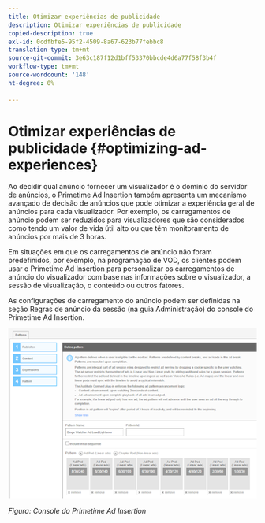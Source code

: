 ```yaml
---
title: Otimizar experiências de publicidade
description: Otimizar experiências de publicidade
copied-description: true
exl-id: 0cdfbfe5-95f2-4509-8a67-623b77febbc8
translation-type: tm+mt
source-git-commit: 3e63c187f12d1bff53370bbcde4d6a77f58f3b4f
workflow-type: tm+mt
source-wordcount: '148'
ht-degree: 0%

---
```


# Otimizar experiências de publicidade {#optimizing-ad-experiences}

Ao decidir qual anúncio fornecer um visualizador é o domínio do servidor de anúncios, o Primetime Ad Insertion também apresenta um mecanismo avançado de decisão de anúncios que pode otimizar a experiência geral de anúncios para cada visualizador. Por exemplo, os carregamentos de anúncio podem ser reduzidos para visualizadores que são considerados como tendo um valor de vida útil alto ou que têm monitoramento de anúncios por mais de 3 horas.

Em situações em que os carregamentos de anúncio não foram predefinidos, por exemplo, na programação de VOD, os clientes podem usar o Primetime Ad Insertion para personalizar os carregamentos de anúncio do visualizador com base nas informações sobre o visualizador, a sessão de visualização, o conteúdo ou outros fatores.

As configurações de carregamento do anúncio podem ser definidas na seção Regras de anúncio da sessão (na guia Administração) do console do Primetime Ad Insertion.

![Defina as configurações de carregamento de anúncio na seção Regras de anúncio de sessão do console do Ad Insertion](/help/primetime-ad-insertion/assets/ad-insertion-console.png)

*Figura: Console do Primetime Ad Insertion*
